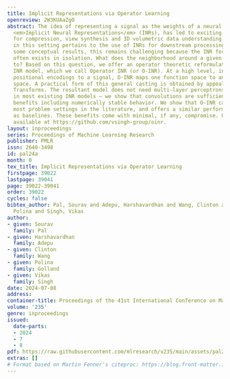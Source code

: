 ```yaml
---
title: Implicit Representations via Operator Learning
openreview: 2W3KUAaZgO
abstract: The idea of representing a signal as the weights of a neural network, called
  <em>Implicit Neural Representations</em> (INRs), has led to exciting implications
  for compression, view synthesis and 3D volumetric data understanding. One problem
  in this setting pertains to the use of INRs for downstream processing tasks. Despite
  some conceptual results, this remains challenging because the INR for a given image/signal
  often exists in isolation. What does the neighborhood around a given INR correspond
  to? Based on this question, we offer an operator theoretic reformulation of the
  INR model, which we call Operator INR (or O-INR). At a high level, instead of mapping
  positional encodings to a signal, O-INR maps one function space to another function
  space. A practical form of this general casting is obtained by appealing to Integral
  Transforms. The resultant model does not need multi-layer perceptrons (MLPs), used
  in most existing INR models – we show that convolutions are sufficient and offer
  benefits including numerically stable behavior. We show that O-INR can easily handle
  most problem settings in the literature, and offers a similar performance profile
  as baselines. These benefits come with minimal, if any, compromise. Our code is
  available at https://github.com/vsingh-group/oinr.
layout: inproceedings
series: Proceedings of Machine Learning Research
publisher: PMLR
issn: 2640-3498
id: pal24a
month: 0
tex_title: Implicit Representations via Operator Learning
firstpage: 39022
lastpage: 39041
page: 39022-39041
order: 39022
cycles: false
bibtex_author: Pal, Sourav and Adepu, Harshavardhan and Wang, Clinton and Golland,
  Polina and Singh, Vikas
author:
- given: Sourav
  family: Pal
- given: Harshavardhan
  family: Adepu
- given: Clinton
  family: Wang
- given: Polina
  family: Golland
- given: Vikas
  family: Singh
date: 2024-07-08
address:
container-title: Proceedings of the 41st International Conference on Machine Learning
volume: '235'
genre: inproceedings
issued:
  date-parts:
  - 2024
  - 7
  - 8
pdf: https://raw.githubusercontent.com/mlresearch/v235/main/assets/pal24a/pal24a.pdf
extras: []
# Format based on Martin Fenner's citeproc: https://blog.front-matter.io/posts/citeproc-yaml-for-bibliographies/
---
```

